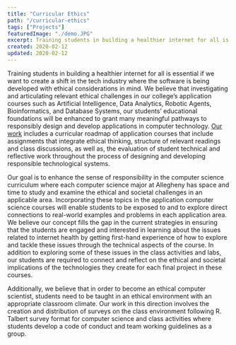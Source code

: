 ```yaml
---
title: "Curricular Ethics"
path: "/curricular-ethics"
tags: ["Projects"]
featuredImage: "./demo.JPG"
excerpt: Training students in building a healthier internet for all is essential if we want to create a shift in the tech industry where the software is being developed with ethical considerations in mind.
created: 2020-02-12
updated: 2020-02-12
---
```


Training students in building a healthier internet for all is essential if we want to create a shift in the tech industry where the software is being developed with ethical considerations in mind. We believe that investigating and articulating relevant ethical challenges in our college’s application courses such as Artificial Intelligence, Data Analytics, Robotic Agents, Bioinformatics, and Database Systems, our students’ educational foundations will be enhanced to grant many meaningful pathways to responsibly design and develop applications in computer technology. [Our work](https://github.com/Allegheny-Mozilla-Fellows/curricularEthics) includes a curricular roadmap of application courses that include assignments that integrate ethical thinking, structure of relevant readings and class discussions, as well as, the evaluation of student technical and reflective work throughout the process of designing and developing responsible technological systems.

Our goal is to enhance the sense of responsibility in the computer science curriculum where each computer science major at Allegheny has space and time to study and examine the ethical and societal challenges in an applicable area. Incorporating these topics in the application computer science courses will enable students to be exposed to and to explore direct connections to real-world examples and problems in each application area. We believe our concept fills the gap in the current strategies in ensuring that the students are engaged and interested in learning about the issues related to internet health by getting first-hand experience of how to explore and tackle these issues through the technical aspects of the course. In addition to exploring some of these issues in the class activities and labs, our students are required to connect and reflect on the ethical and societal implications of the technologies they create for each final project in these courses.

Additionally, we believe that in order to become an ethical computer scientist, students need to be taught in an ethical environment with an appropriate classroom climate. Our work in this direction involves the creation and distribution of surveys on the class environment following R. Talbert survey format for computer science and class activities where students develop a code of conduct and team working guidelines as a group.
